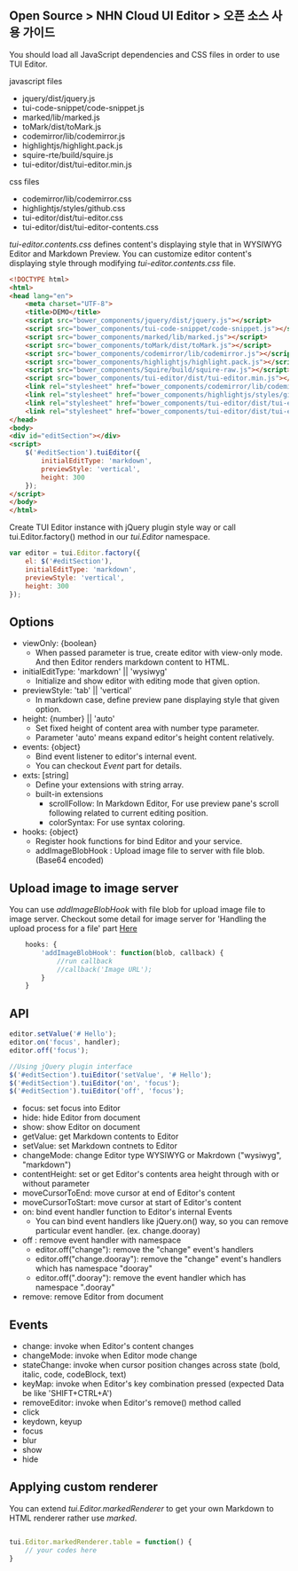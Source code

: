 ## Open Source > NHN Cloud UI Editor > 오픈 소스 사용 가이드

You should load all JavaScript dependencies and CSS files in order to use TUI Editor.

javascript files

- jquery/dist/jquery.js
- tui-code-snippet/code-snippet.js
- marked/lib/marked.js
- toMark/dist/toMark.js
- codemirror/lib/codemirror.js
- highlightjs/highlight.pack.js
- squire-rte/build/squire.js
- tui-editor/dist/tui-editor.min.js

css files

- codemirror/lib/codemirror.css
- highlightjs/styles/github.css
- tui-editor/dist/tui-editor.css
- tui-editor/dist/tui-editor-contents.css

_tui-editor.contents.css_ defines content's displaying style that in WYSIWYG Editor and Markdown Preview.
You can customize editor content's displaying style through modifying _tui-editor.contents.css_ file.

``` html
<!DOCTYPE html>
<html>
<head lang="en">
    <meta charset="UTF-8">
    <title>DEMO</title>
    <script src="bower_components/jquery/dist/jquery.js"></script>
    <script src="bower_components/tui-code-snippet/code-snippet.js"></script>
    <script src="bower_components/marked/lib/marked.js"></script>
    <script src="bower_components/toMark/dist/toMark.js"></script>
    <script src="bower_components/codemirror/lib/codemirror.js"></script>
    <script src="bower_components/highlightjs/highlight.pack.js"></script>
    <script src="bower_components/Squire/build/squire-raw.js"></script>
    <script src="bower_components/tui-editor/dist/tui-editor.min.js"></script>
    <link rel="stylesheet" href="bower_components/codemirror/lib/codemirror.css">
    <link rel="stylesheet" href="bower_components/highlightjs/styles/github.css">
    <link rel="stylesheet" href="bower_components/tui-editor/dist/tui-editor.css">
    <link rel="stylesheet" href="bower_components/tui-editor/dist/tui-editor-contents.css">
</head>
<body>
<div id="editSection"></div>
<script>
    $('#editSection').tuiEditor({
        initialEditType: 'markdown',
        previewStyle: 'vertical',
        height: 300
    });
</script>
</body>
</html>
```

Create TUI Editor instance with jQuery plugin style way or call tui.Editor.factory() method in our _tui.Editor_ namespace.

``` javascript
var editor = tui.Editor.factory({
    el: $('#editSection'),
    initialEditType: 'markdown',
    previewStyle: 'vertical',
    height: 300
});
```

## Options

* viewOnly: {boolean}
    * When passed parameter is true, create editor with view-only mode. And then Editor renders markdown content to HTML.
* initialEditType: 'markdown' || 'wysiwyg'
    * Initialize and show editor with editing mode that given option.
* previewStyle: 'tab' || 'vertical'
    * In markdown case, define preview pane displaying style that given option.
* height: {number} || 'auto'
    * Set fixed height of content area with number type parameter.
    * Parameter 'auto' means expand editor's height content relatively.
* events: {object}
    * Bind event listener to editor's internal event.
    * You can checkout _Event_ part for details.
* exts: [string]
    * Define your extensions with string array.
    * built-in extensions
        * scrollFollow: In Markdown Editor, For use preview pane's scroll following related to current editing position.
        * colorSyntax: For use syntax coloring.
* hooks: {object}
    * Register hook functions for bind Editor and your service.
    * addImageBlobHook : Upload image file to server with file blob. (Base64 encoded)

## Upload image to image server
You can use _addImageBlobHook_ with file blob for upload image file to image server.
Checkout some detail for image server for 'Handling the upload process for a file' part [Here](https://developer.mozilla.org/en/docs/Using_files_from_web_applications)


``` javascript
    hooks: {
        'addImageBlobHook': function(blob, callback) {
            //run callback
            //callback('Image URL');
        }
    }
```

## API

``` javascript
editor.setValue('# Hello');
editor.on('focus', handler);
editor.off('focus');

//Using jQuery plugin interface
$('#editSection').tuiEditor('setValue', '# Hello');
$('#editSection').tuiEditor('on', 'focus');
$('#editSection').tuiEditor('off', 'focus');
```

* focus: set focus into Editor
* hide: hide Editor from document
* show: show Editor on document
* getValue: get Markdown contents to Editor
* setValue: set Markdown contnets to Editor
* changeMode: change Editor type WYSIWYG or Makrdown ("wysiwyg", "markdown")
* contentHeight: set or get Editor's contents area height through with or without parameter
* moveCursorToEnd: move cursor at end of Editor's content
* moveCursorToStart: move cursor at start of Editor's content
* on: bind event handler function to Editor's internal Events
    * You can bind event handlers like jQuery.on() way, so you can remove particular event handler. (ex. change.dooray)
* off : remove event handler with namespace
    * editor.off("change"): remove the "change" event's handlers
    * editor.off("change.dooray"): remove the "change" event's handlers which has namespace "dooray"
    * editor.off(".dooray"): remove the event handler which has namespace ".dooray"
* remove: remove Editor from document

## Events

* change: invoke when Editor's content changes
* changeMode: invoke when Editor mode change
* stateChange: invoke when cursor position changes across state (bold, italic, code, codeBlock, text)
* keyMap: invoke when Editor's key combination pressed (expected Data be like 'SHIFT+CTRL+A')
* removeEditor: invoke when Editor's remove() method called
* click
* keydown, keyup
* focus
* blur
* show
* hide

## Applying custom renderer

You can extend _tui.Editor.markedRenderer_ to get your own Markdown to HTML renderer rather use _marked_.

``` javascript

tui.Editor.markedRenderer.table = function() {
    // your codes here
}

```
